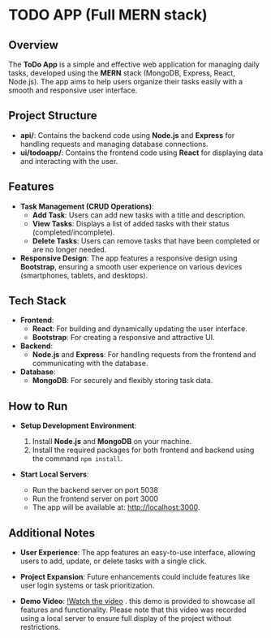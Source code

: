 # TODO APP (Full MERN stack)

## Overview

The **ToDo App** is a simple and effective web application for managing daily tasks, developed using the **MERN** stack (MongoDB, Express, React, Node.js). The app aims to help users organize their tasks easily with a smooth and responsive user interface.

## Project Structure

- **api/**: Contains the backend code using **Node.js** and **Express** for handling requests and managing database connections.
- **ui/todoapp/**: Contains the frontend code using **React** for displaying data and interacting with the user.

## Features

- **Task Management (CRUD Operations)**:
  - **Add Task**: Users can add new tasks with a title and description.
  - **View Tasks**: Displays a list of added tasks with their status (completed/incomplete).
  - **Delete Tasks**: Users can remove tasks that have been completed or are no longer needed.
- **Responsive Design**: The app features a responsive design using **Bootstrap**, ensuring a smooth user experience on various devices (smartphones, tablets, and desktops).

## Tech Stack

- **Frontend**:
  - **React**: For building and dynamically updating the user interface.
  - **Bootstrap**: For creating a responsive and attractive UI.
- **Backend**:
  - **Node.js** and **Express**: For handling requests from the frontend and communicating with the database.
- **Database**:
  - **MongoDB**: For securely and flexibly storing task data.

## How to Run

- **Setup Development Environment**:

  1. Install **Node.js** and **MongoDB** on your machine.
  2. Install the required packages for both frontend and backend using the command `npm install`.

- **Start Local Servers**:
  - Run the backend server on port 5038
  - Run the frontend server on port 3000
  - The app will be available at: [http://localhost:3000](http://localhost:3000).

## Additional Notes

- **User Experience**: The app features an easy-to-use interface, allowing users to add, update, or delete tasks with a single click.

- **Project Expansion**: Future enhancements could include features like user login systems or task prioritization.

- **Demo Video**: [!Watch the video](https://github.com/BnRamadan/bn-fs-mern-1-todo-app/issues/1)
.
this demo is provided to showcase all features and functionality. Please note that this video was recorded using a local server to ensure full display of the project without restrictions.
